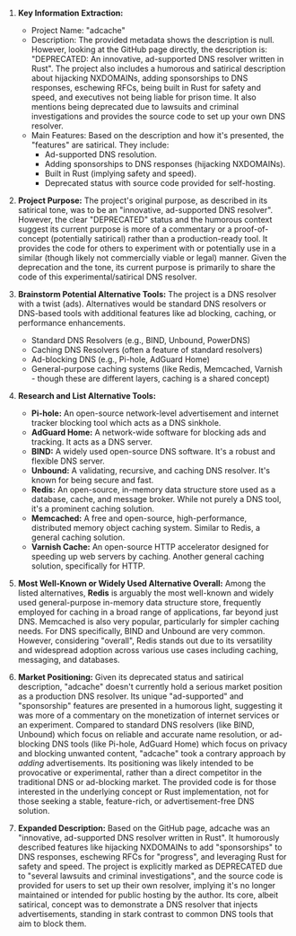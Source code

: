 1.  **Key Information Extraction:**
    *   Project Name: "adcache"
    *   Description: The provided metadata shows the description is null. However, looking at the GitHub page directly, the description is: "DEPRECATED: An innovative, ad-supported DNS resolver written in Rust". The project also includes a humorous and satirical description about hijacking NXDOMAINs, adding sponsorships to DNS responses, eschewing RFCs, being built in Rust for safety and speed, and executives not being liable for prison time. It also mentions being deprecated due to lawsuits and criminal investigations and provides the source code to set up your own DNS resolver.
    *   Main Features: Based on the description and how it's presented, the "features" are satirical. They include:
        *   Ad-supported DNS resolution.
        *   Adding sponsorships to DNS responses (hijacking NXDOMAINs).
        *   Built in Rust (implying safety and speed).
        *   Deprecated status with source code provided for self-hosting.

2.  **Project Purpose:**
    The project's original purpose, as described in its satirical tone, was to be an "innovative, ad-supported DNS resolver". However, the clear "DEPRECATED" status and the humorous context suggest its current purpose is more of a commentary or a proof-of-concept (potentially satirical) rather than a production-ready tool. It provides the code for others to experiment with or potentially use in a similar (though likely not commercially viable or legal) manner. Given the deprecation and the tone, its current purpose is primarily to share the code of this experimental/satirical DNS resolver.

3.  **Brainstorm Potential Alternative Tools:**
    The project is a DNS resolver with a twist (ads). Alternatives would be standard DNS resolvers or DNS-based tools with additional features like ad blocking, caching, or performance enhancements.
    *   Standard DNS Resolvers (e.g., BIND, Unbound, PowerDNS)
    *   Caching DNS Resolvers (often a feature of standard resolvers)
    *   Ad-blocking DNS (e.g., Pi-hole, AdGuard Home)
    *   General-purpose caching systems (like Redis, Memcached, Varnish - though these are different layers, caching is a shared concept)

4.  **Research and List Alternative Tools:**

    *   **Pi-hole:** An open-source network-level advertisement and internet tracker blocking tool which acts as a DNS sinkhole.
    *   **AdGuard Home:** A network-wide software for blocking ads and tracking. It acts as a DNS server.
    *   **BIND:** A widely used open-source DNS software. It's a robust and flexible DNS server.
    *   **Unbound:** A validating, recursive, and caching DNS resolver. It's known for being secure and fast.
    *   **Redis:** An open-source, in-memory data structure store used as a database, cache, and message broker. While not purely a DNS tool, it's a prominent caching solution.
    *   **Memcached:** A free and open-source, high-performance, distributed memory object caching system. Similar to Redis, a general caching solution.
    *   **Varnish Cache:** An open-source HTTP accelerator designed for speeding up web servers by caching. Another general caching solution, specifically for HTTP.

5.  **Most Well-Known or Widely Used Alternative Overall:**
    Among the listed alternatives, **Redis** is arguably the most well-known and widely used general-purpose in-memory data structure store, frequently employed for caching in a broad range of applications, far beyond just DNS. Memcached is also very popular, particularly for simpler caching needs. For DNS specifically, BIND and Unbound are very common. However, considering "overall", Redis stands out due to its versatility and widespread adoption across various use cases including caching, messaging, and databases.

6.  **Market Positioning:**
    Given its deprecated status and satirical description, "adcache" doesn't currently hold a serious market position as a production DNS resolver. Its unique "ad-supported" and "sponsorship" features are presented in a humorous light, suggesting it was more of a commentary on the monetization of internet services or an experiment. Compared to standard DNS resolvers (like BIND, Unbound) which focus on reliable and accurate name resolution, or ad-blocking DNS tools (like Pi-hole, AdGuard Home) which focus on privacy and blocking unwanted content, "adcache" took a contrary approach by *adding* advertisements. Its positioning was likely intended to be provocative or experimental, rather than a direct competitor in the traditional DNS or ad-blocking market. The provided code is for those interested in the underlying concept or Rust implementation, not for those seeking a stable, feature-rich, or advertisement-free DNS solution.

7.  **Expanded Description:**
    Based on the GitHub page, adcache was an "innovative, ad-supported DNS resolver written in Rust". It humorously described features like hijacking NXDOMAINs to add "sponsorships" to DNS responses, eschewing RFCs for "progress", and leveraging Rust for safety and speed. The project is explicitly marked as DEPRECATED due to "several lawsuits and criminal investigations", and the source code is provided for users to set up their own resolver, implying it's no longer maintained or intended for public hosting by the author. Its core, albeit satirical, concept was to demonstrate a DNS resolver that injects advertisements, standing in stark contrast to common DNS tools that aim to block them.